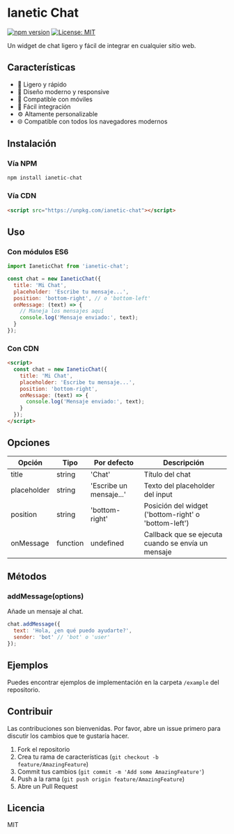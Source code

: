 # Ianetic Chat

[![npm version](https://badge.fury.io/js/ianetic-chat.svg)](https://badge.fury.io/js/ianetic-chat)
[![License: MIT](https://img.shields.io/badge/License-MIT-yellow.svg)](https://opensource.org/licenses/MIT)

Un widget de chat ligero y fácil de integrar en cualquier sitio web.

## Características

- 🚀 Ligero y rápido
- 🎨 Diseño moderno y responsive
- 📱 Compatible con móviles
- 🔌 Fácil integración
- ⚙️ Altamente personalizable
- 🌐 Compatible con todos los navegadores modernos

## Instalación

### Vía NPM

```bash
npm install ianetic-chat
```

### Vía CDN

```html
<script src="https://unpkg.com/ianetic-chat"></script>
```

## Uso

### Con módulos ES6

```javascript
import IaneticChat from 'ianetic-chat';

const chat = new IaneticChat({
  title: 'Mi Chat',
  placeholder: 'Escribe tu mensaje...',
  position: 'bottom-right', // o 'bottom-left'
  onMessage: (text) => {
    // Maneja los mensajes aquí
    console.log('Mensaje enviado:', text);
  }
});
```

### Con CDN

```html
<script>
  const chat = new IaneticChat({
    title: 'Mi Chat',
    placeholder: 'Escribe tu mensaje...',
    position: 'bottom-right',
    onMessage: (text) => {
      console.log('Mensaje enviado:', text);
    }
  });
</script>
```

## Opciones

| Opción | Tipo | Por defecto | Descripción |
|--------|------|-------------|-------------|
| title | string | 'Chat' | Título del chat |
| placeholder | string | 'Escribe un mensaje...' | Texto del placeholder del input |
| position | string | 'bottom-right' | Posición del widget ('bottom-right' o 'bottom-left') |
| onMessage | function | undefined | Callback que se ejecuta cuando se envía un mensaje |

## Métodos

### addMessage(options)

Añade un mensaje al chat.

```javascript
chat.addMessage({
  text: 'Hola, ¿en qué puedo ayudarte?',
  sender: 'bot' // 'bot' o 'user'
});
```

## Ejemplos

Puedes encontrar ejemplos de implementación en la carpeta `/example` del repositorio.

## Contribuir

Las contribuciones son bienvenidas. Por favor, abre un issue primero para discutir los cambios que te gustaría hacer.

1. Fork el repositorio
2. Crea tu rama de características (`git checkout -b feature/AmazingFeature`)
3. Commit tus cambios (`git commit -m 'Add some AmazingFeature'`)
4. Push a la rama (`git push origin feature/AmazingFeature`)
5. Abre un Pull Request

## Licencia

MIT
